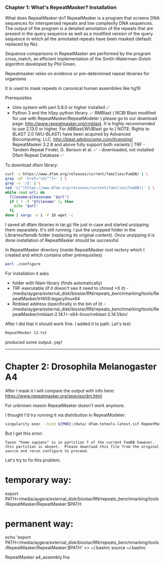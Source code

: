 ### Chapter 1: What's RepeatMasker? Installation
What does RepeatMasker do?
RepeatMasker is a program that screens DNA sequences for interspersed repeats and low complexity DNA sequences. The output of the program is a detailed annotation of the repeats that are present in the query sequence as well as a modified version of the query sequence in which all the annotated repeats have been masked (default: replaced by Ns).

Sequence comparisons in RepeatMasker are performed by the program cross_match, an efficient implementation of the Smith-Waterman-Gotoh algorithm developed by Phil Green.

Repeatmasker relies on evidence or pre-determined repeat libraries for organisms

It is used to mask repeats in canonical human assemblies like hg19

Prerequisites
- Unix system with perl 5.8.0 or higher installed ✅
- Python 3 and the h5py python library. ✅
RMBlast ( NCBI Blast modified for use with RepeatMasker/RepeatModeler ) please go to our download page: http://www.repeatmasker.org/rmblast. It is highly recommended to use 2.13.0 or higher.
For ABBlast/WUBlast go to [ NOTE: Rights to BLAST 2.0 (WU-BLAST) have been acquired by Advanced Biocomputing, LLC. http://blast.advbiocomp.com/licensing/ RepeatMasker 3.2.8 and above fully support both variants ]
TRF - Tandem Repeat Finder, G. Benson et al. ✅ - downloaded, not installed
Dfam Repeat Database ✅

To download dfam library:
```bash
curl -s https://www.dfam.org/releases/current/families/FamDB/ | \
grep -oP 'href="\K[^"]+' | \
grep -v '/$' | \
sed 's|^|https://www.dfam.org/releases/current/families/FamDB/|' | \
while read url; do
  filename=$(basename "$url")
  if [ ! -f "$filename" ]; then
    echo "$url"
  fi
done | xargs -n 1 -P 10 wget -c
```

I saved all dfam libraries in tar.gz file just in case and started unzipping them separately. It's still running. I put the unzipped folder in the Libraries/famdb folder (replacing its original content). Once unzipping it is done installation of RepeatMasker should be successful

In RepeatMasker directory (inside RepeatMasker root rectory which I created and which contains other prerequisites)
```bash
perl ./configure
```

For installation it asks
- folder with fdam library (finds automatically)
- TRF executable (if it doesn't see it need to chmod +X it) - /media/aygera/external_disk/biostar/RN/repeats_benchmarking/tools/RepeatMasker/trf409.legacylinux64
- Rmblast address (specifically in the bin of it) - /media/aygera/external_disk/biostar/RN/repeats_benchmarking/tools/RepeatMasker/rmblast-2.14.1+-x64-linux/rmblast-2.14.1/bin/

After I did that it should work fine. I added it to path. Let's test:
```bash
RepeatMasker 13.txt
```
produced some output. yay!


---
# Chapter 2: Drosophila Melanogaster A4
After I mask it I will compare the output with info here:
https://www.repeatmasker.org/species/dm.html

For unknown reason RepeatMasker doesn't work anymore.

I thought I'd try running it via distribution in RepeatModeler:
```bash
singularity exec --bind ${PWD}:/data/ dfam-tetools-latest.sif RepeatMasker a4_assembly.fna
```

But I get this error:
```error
Taxon "homo sapiens" is in partition 7 of the current FamDB however,
this partition is absent.  Please download this file from the original
source and rerun configure to proceed.
```

Let's try to fix this problem. 
# temporary way:
export PATH=/media/aygera/external_disk/biostar/RN/repeats_benchmarking/tools/RepeatMasker/RepeatMasker:$PATH

# permanent way:
echo 'export PATH=/media/aygera/external_disk/biostar/RN/repeats_benchmarking/tools/RepeatMasker/RepeatMasker:$PATH' >> ~/.bashrc
source ~/.bashrc

RepeatMasker a4_assembly.fna
